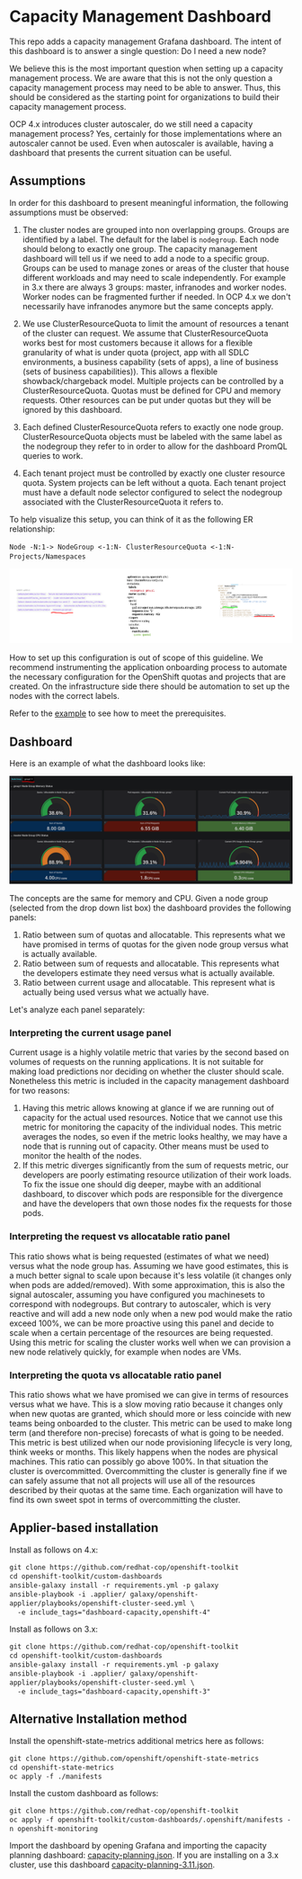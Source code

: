 # Capacity Management Dashboard

This repo adds a capacity management Grafana dashboard.
The intent of this dashboard is to answer a single question: Do I need a new node?

We believe this is the most important question when setting up a capacity management process. We are aware that this is not the only question a capacity management process may need to be able to answer. Thus, this should be considered as the starting point for organizations to build their capacity management process.

OCP 4.x introduces cluster autoscaler, do we still need a capacity management process? Yes, certainly for those implementations where an autoscaler cannot be used. Even when autoscaler is available, having a dashboard that presents the current situation can be useful.

## Assumptions

In order for this dashboard to present meaningful information, the following assumptions must be observed:

1. The cluster nodes are grouped into non overlapping groups. Groups are identified by a label. The default for the label is `nodegroup`. Each node should belong to exactly one group. The capacity management dashboard will tell us if we need to add a node to a specific group. Groups can be used to manage zones or areas of the cluster that house different workloads and may need to scale independently. For example in 3.x there are always 3 groups: master, infranodes and worker nodes. Worker nodes can be fragmented further if needed. In OCP 4.x we don't necessarily have infranodes anymore but the same concepts apply.

2. We use ClusterResourceQuota to limit the amount of resources a tenant of the cluster can request. We assume that ClusterResourceQuota works best for most customers because it allows for a flexible granularity of what is under quota (project, app with all SDLC environments, a business capability (sets of apps), a line of business (sets of business capabilities)). This allows a flexible showback/chargeback model. Multiple projects can be controlled by a ClusterResourceQuota. Quotas must be defined for CPU and memory requests. Other resources can be put under quotas but they will be ignored by this dashboard.

3. Each defined ClusterResourceQuota refers to exactly one node group. ClusterResourceQuota objects must be labeled with the same label as the nodegroup they refer to in order to allow for the dashboard PromQL queries to work.

4. Each tenant project must be controlled by exactly one cluster resource quota. System projects can be left without a quota. Each tenant project must have a default node selector configured to select the nodegroup associated with the ClusterResourceQuota it refers to.

To help visualize this setup, you can think of it as the following ER relationship:

`Node -N:1-> NodeGroup <-1:N- ClusterResourceQuota <-1:N- Projects/Namespaces`

![assumption_and_setup](./media/assumptions_setup.png)

How to set up this configuration is out of scope of this guideline. We recommend instrumenting the application onboarding process to automate the necessary configuration for the OpenShift quotas and projects that are created. On the infrastructure side there should be automation to set up the nodes with the correct labels.

Refer to the [example](./example/README.md) to see how to meet the prerequisites.

## Dashboard

Here is an example of what the dashboard looks like:

![dashboard_screenshot](./media/dashboard-screenshot.png)

The concepts are the same for memory and CPU. Given a node group (selected from the drop down list box) the dashboard provides the following panels:

1. Ratio between sum of quotas and allocatable. This represents what we have promised in terms of quotas for the given node group versus what is actually available.
2. Ratio between sum of requests and allocatable. This represents what the developers estimate they need versus what is actually available.
3. Ratio between current usage and allocatable. This represent what is actually being used versus what we actually have.

Let's analyze each panel separately:

### Interpreting the current usage panel

Current usage is a highly volatile metric that varies by the second based on volumes of requests on the running applications. It is not suitable for making load predictions nor deciding on whether the cluster should scale. Nonetheless this metric is included in the capacity management dashboard for two reasons:

1. Having this metric allows knowing at glance if we are running out of capacity for the actual used resources. Notice that we cannot use this metric for monitoring the capacity of the individual nodes. This metric averages the nodes, so even if the metric looks healthy, we may have a node that is running out of capacity. Other means must be used to monitor the health of the nodes.
2. If this metric diverges significantly from the sum of requests metric, our developers are poorly estimating resource utilization of their work loads. To fix the issue one should dig deeper, maybe with an additional dashboard, to discover which pods are responsible for the divergence and have the developers that own those nodes fix the requests for those pods.

### Interpreting the request vs allocatable ratio panel

This ratio shows what is being requested (estimates of what we need) versus what the node group has. Assuming we have good estimates, this is a much better signal to scale upon because it's less volatile (it changes only when pods are added/removed). With some approximation, this is also the signal autoscaler, assuming you have configured you machinesets to correspond with nodegroups. But contrary to autoscaler, which is very reactive and will add a new node only when a new pod would make the ratio exceed 100%, we can be more proactive using this panel and decide to scale when a certain percentage of the resources are being requested. Using this metric for scaling the cluster works well when we can provision a new node relatively quickly, for example when nodes are VMs.

### Interpreting the quota vs allocatable ratio panel

This ratio shows what we have promised we can give in terms of resources versus what we have. This is a slow moving ratio because it changes only when new quotas are granted, which should more or less coincide with new teams being onboarded to the cluster. This metric can be used to make long term (and therefore non-precise) forecasts of what is going to be needed. This metric is best utilized when our node provisioning lifecycle is very long, think weeks or months. This likely happens when the nodes are physical machines.
This ratio can possibly go above 100%. In that situation the cluster is overcommitted. Overcommitting the cluster is generally fine if we can safely assume that not all projects will use all of the resources described by their quotas at the same time. Each organization will have to find its own sweet spot in terms of overcommitting the cluster.

## Applier-based installation

Install as follows on 4.x:

```shell
git clone https://github.com/redhat-cop/openshift-toolkit
cd openshift-toolkit/custom-dashboards
ansible-galaxy install -r requirements.yml -p galaxy
ansible-playbook -i .applier/ galaxy/openshift-applier/playbooks/openshift-cluster-seed.yml \
  -e include_tags="dashboard-capacity,openshift-4"
```

Install as follows on 3.x:

```shell
git clone https://github.com/redhat-cop/openshift-toolkit
cd openshift-toolkit/custom-dashboards
ansible-galaxy install -r requirements.yml -p galaxy
ansible-playbook -i .applier/ galaxy/openshift-applier/playbooks/openshift-cluster-seed.yml \
  -e include_tags="dashboard-capacity,openshift-3"
```

## Alternative Installation method

Install the openshift-state-metrics additional metrics here as follows:

```shell
git clone https://github.com/openshift/openshift-state-metrics
cd openshift-state-metrics
oc apply -f ./manifests
```

Install the custom dashboard as follows:

```shell
git clone https://github.com/redhat-cop/openshift-toolkit
oc apply -f openshift-toolkit/custom-dashboards/.openshift/manifests -n openshift-monitoring
```

Import the dashboard by opening Grafana and importing the capacity planning dashboard: [capacity-planning.json](./capacity-planning.json). If you are installing on a 3.x cluster, use this dashboard [capacity-planning-3.11.json](./capacity-planning-3.11.json).
